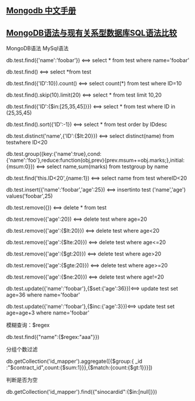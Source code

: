 ## [Mongodb 中文手册](https://elemefe.gitbooks.io/mongodb/content/)
## [MongoDB语法与现有关系型数据库SQL语法比较](https://www.cnblogs.com/java-spring/p/9488200.html)
MongoDB语法            MySql语法

db.test.find({'name':'foobar'})             <==>          select * from test where name='foobar'

db.test.find()                                      <==>          select *from test

db.test.find({'ID':10}).count()             <==>          select count(*) from test where ID=10

db.test.find().skip(10).limit(20)          <==>          select * from test limit 10,20

db.test.find({'ID':{$in:[25,35,45]}})     <==>          select * from test where ID in (25,35,45)

db.test.find().sort({'ID':-1})                 <==>          select * from test order by IDdesc

db.test.distinct('name',{'ID':{$lt:20}}) <==>          select distinct(name) from testwhere ID<20

db.test.group({key:{'name':true},cond:{'name':'foo'},reduce:function(obj,prev){prev.msum+=obj.marks;},initial:{msum:0}})     <==>     select name,sum(marks) from testgroup by name

db.test.find('this.ID<20',{name:1})    <==>           select name from test whereID<20

db.test.insert({'name':'foobar','age':25})    <==>       insertinto test ('name','age') values('foobar',25)

db.test.remove({})                                     <==>       delete * from test

db.test.remove({'age':20})                        <==>       delete test where age=20

db.test.remove({'age':{$lt:20}})                <==>        delete test where age<20

db.test.remove({'age':{$lte:20}})              <==>        delete test where age<=20

db.test.remove({'age':{$gt:20}})              <==>         delete test where age>20

db.test.remove({'age':{$gte:20}})            <==>         delete test where age>=20

db.test.remove({'age':{$ne:20}})             <==>         delete test where age!=20

db.test.update({'name':'foobar'},{$set:{'age':36}})<==> update test set age=36 where name='foobar'

db.test.update({'name':'foobar'},{$inc:{'age':3}})<==> update test set age=age+3 where name='foobar'

模糊查询：$regex

db.test.find({"name":{$regex:"aaa"}})

分组个数过滤

db.getCollection('id_mapper').aggregate([{$group:{ _id :"$contract_id",count:{$sum:1}}},{$match:{count:{$gt:1}}}])

判断是否为空

db.getCollection('id_mapper').find({"sinocardid":{$in:[null]}})
